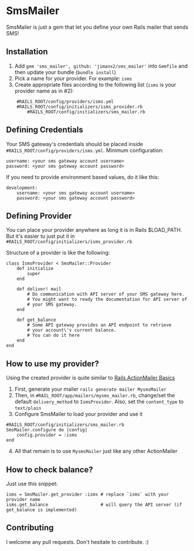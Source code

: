 # SmsMailer

SmsMailer is just a gem that let you define your own Rails mailer that sends SMS!

## Installation
1. Add `gem 'sms_mailer', github: 'jimanx2/sms_mailer'` into `Gemfile` and then update your bundle (`bundle install`)
2. Pick a name for your provider. For example: `isms`
3. Create appropriate files according to the following list (`isms` is your provider name as in #2):

```
    #RAILS_ROOT/config/providers/isms.yml
    #RAILS_ROOT/config/initializers/isms_provider.rb
		#RAILS_ROOT/config/initializers/sms_mailer.rb
```

## Defining Credentials

Your SMS gateway's credentials should be placed inside `#RAILS_ROOT/config/providers/isms.yml`. Minimum configuration:
```
username: <your sms gateway account username>
password: <your sms gateway account password>
```
If you need to provide environment based values, do it like this:
```
development:
    username: <your sms gateway account username>
    password: <your sms gateway account password>
```

## Defining Provider
You can place your provider anywhere as long it is in Rails $LOAD_PATH. But it's easier tu just put it in `#RAILS_ROOT/config/initializers/isms_provider.rb`

Structure of a provider is like the following:
```
class IsmsProvider < SmsMailer::Provider
    def initialize
        super
    end
    
    def deliver! mail
        # Do communication with API server of your SMS gateway here.
        # You might want to ready the documentation for API server of 
        # your SMS gateway.
    end
    
    def get_balance
        # Some API gateway provides an API endpoint to retrieve
        # your account\'s current balance.
        # You can do it here
    end
end
```

## How to use my provider?

Using the created provider is quite similar to [Rails ActionMailer Basics](http://guides.rubyonrails.org/action_mailer_basics.html)

1. First, generate your mailer `rails generate mailer MysmsMailer`
2. Then, in `#RAIL_ROOT/app/mailers/mysms_mailer.rb`, change/set the default `delivery_method` to `IsmsProvider`. Also, set the `content_type` to `text/plain`
3. Configure SmsMailer to load your provider and use it

```
#RAILS_ROOT/config/initializers/sms_mailer.rb
SmsMailer.configure do |config|
	config.provider = :isms
end
```
4. All that remain is to use `MysmsMailer` just like any other ActionMailer

## How to check balance?

Just use this snippet:
```
isms = SmsMailer.get_provider :isms # replace `isms` with your provider name
isms.get_balance                    # will query the API server (if get_balance is implemented)
```

## Contributing

I welcome any pull requests. Don't hesitate to contribute. :)
